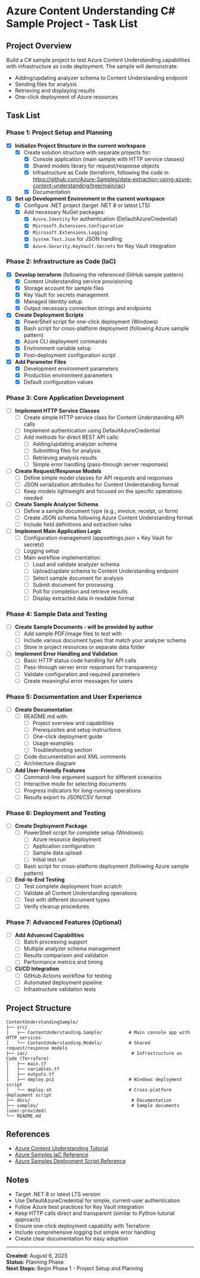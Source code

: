 # Azure Content Understanding C# Sample Project - Task List

## Project Overview
Build a C# sample project to test Azure Content Understanding capabilities with infrastructure as code deployment. The sample will demonstrate:
- Adding/updating analyzer schema to Content Understanding endpoint
- Sending files for analysis
- Retrieving and displaying results
- One-click deployment of Azure resources

## Task List

### Phase 1: Project Setup and Planning

- [x] **Initialize Project Structure in the current workspace**
  - [x] Create solution structure with separate projects for:
    - [x] Console application (main sample with HTTP service classes)
    - [x] Shared models library for request/response objects
    - [x] Infrastructure as Code (terraform, following the code in https://github.com/Azure-Samples/data-extraction-using-azure-content-understanding/tree/main/iac)
    - [x] Documentation

- [x] **Set up Development Environment in the current workspace**
  - [x] Configure .NET project (target .NET 8 or latest LTS)
  - [x] Add necessary NuGet packages:
    - [x] `Azure.Identity` for authentication (DefaultAzureCredential)
    - [x] `Microsoft.Extensions.Configuration`
    - [x] `Microsoft.Extensions.Logging`
    - [x] `System.Text.Json` for JSON handling
    - [x] `Azure.Security.KeyVault.Secrets` for Key Vault integration

### Phase 2: Infrastructure as Code (IaC)

- [x] **Develop terraform** (following the referenced GitHub sample pattern)
  - [x] Content Understanding service provisioning
  - [x] Storage account for sample files
  - [x] Key Vault for secrets management
  - [x] Managed Identity setup
  - [x] Output necessary connection strings and endpoints

- [x] **Create Deployment Scripts**
  - [x] PowerShell script for one-click deployment (Windows)
  - [x] Bash script for cross-platform deployment (following Azure sample pattern)
  - [x] Azure CLI deployment commands
  - [x] Environment variable setup
  - [x] Post-deployment configuration script

- [x] **Add Parameter Files**
  - [x] Development environment parameters
  - [x] Production environment parameters
  - [x] Default configuration values

### Phase 3: Core Application Development

- [ ] **Implement HTTP Service Classes**
  - [ ] Create simple HTTP service class for Content Understanding API calls
  - [ ] Implement authentication using DefaultAzureCredential
  - [ ] Add methods for direct REST API calls:
    - [ ] Adding/updating analyzer schema
    - [ ] Submitting files for analysis
    - [ ] Retrieving analysis results
    - [ ] Simple error handling (pass-through server responses)

- [ ] **Create Request/Response Models**
  - [ ] Define simple model classes for API requests and responses
  - [ ] JSON serialization attributes for Content Understanding format
  - [ ] Keep models lightweight and focused on the specific operations needed

- [ ] **Create Sample Analyzer Schema**
  - [ ] Define a sample document type (e.g., invoice, receipt, or form)
  - [ ] Create JSON schema following Azure Content Understanding format
  - [ ] Include field definitions and extraction rules

- [ ] **Implement Main Application Logic**
  - [ ] Configuration management (appsettings.json + Key Vault for secrets)
  - [ ] Logging setup
  - [ ] Main workflow implementation:
    - [ ] Load and validate analyzer schema
    - [ ] Upload/update schema to Content Understanding endpoint
    - [ ] Select sample document for analysis
    - [ ] Submit document for processing
    - [ ] Poll for completion and retrieve results
    - [ ] Display extracted data in readable format

### Phase 4: Sample Data and Testing

- [ ] **Create Sample Documents - will be provided by author**
  - [ ] Add sample PDF/image files to test with
  - [ ] Include various document types that match your analyzer schema
  - [ ] Store in project resources or separate data folder

- [ ] **Implement Error Handling and Validation**
  - [ ] Basic HTTP status code handling for API calls
  - [ ] Pass-through server error responses for transparency
  - [ ] Validate configuration and required parameters
  - [ ] Create meaningful error messages for users

### Phase 5: Documentation and User Experience

- [ ] **Create Documentation**
  - [ ] README.md with:
    - [ ] Project overview and capabilities
    - [ ] Prerequisites and setup instructions
    - [ ] One-click deployment guide
    - [ ] Usage examples
    - [ ] Troubleshooting section
  - [ ] Code documentation and XML comments
  - [ ] Architecture diagram

- [ ] **Add User-Friendly Features**
  - [ ] Command-line argument support for different scenarios
  - [ ] Interactive mode for selecting documents
  - [ ] Progress indicators for long-running operations
  - [ ] Results export to JSON/CSV format

### Phase 6: Deployment and Testing

- [ ] **Create Deployment Package**
  - [ ] PowerShell script for complete setup (Windows):
    - [ ] Azure resource deployment
    - [ ] Application configuration
    - [ ] Sample data upload
    - [ ] Initial test run
  - [ ] Bash script for cross-platform deployment (following Azure sample pattern)

- [ ] **End-to-End Testing**
  - [ ] Test complete deployment from scratch
  - [ ] Validate all Content Understanding operations
  - [ ] Test with different document types
  - [ ] Verify cleanup procedures

### Phase 7: Advanced Features (Optional)

- [ ] **Add Advanced Capabilities**
  - [ ] Batch processing support
  - [ ] Multiple analyzer schema management
  - [ ] Results comparison and validation
  - [ ] Performance metrics and timing

- [ ] **CI/CD Integration**
  - [ ] GitHub Actions workflow for testing
  - [ ] Automated deployment pipeline
  - [ ] Infrastructure validation tests

## Project Structure

```
ContentUnderstandingSample/
├── src/
│   ├── ContentUnderstanding.Sample/          # Main console app with HTTP services
│   └── ContentUnderstanding.Models/          # Shared request/response models
├── iac/                                       # Infrastructure as Code (Terraform)
│   ├── main.tf
│   ├── variables.tf
│   ├── outputs.tf
│   ├── deploy.ps1                            # Windows deployment script
│   └── deploy.sh                             # Cross-platform deployment script
├── docs/                                      # Documentation
├── samples/                                   # Sample documents (user-provided)
└── README.md
```

## References

- [Azure Content Understanding Tutorial](https://learn.microsoft.com/en-us/azure/ai-services/content-understanding/tutorial/create-custom-analyzer)
- [Azure Samples IaC Reference](https://github.com/Azure-Samples/data-extraction-using-azure-content-understanding/tree/main/iac)
- [Azure Samples Deployment Script Reference](https://github.com/Azure-Samples/data-extraction-using-azure-content-understanding/blob/main/deploy.sh)

## Notes

- Target .NET 8 or latest LTS version
- Use DefaultAzureCredential for simple, current-user authentication
- Follow Azure best practices for Key Vault integration
- Keep HTTP calls direct and transparent (similar to Python tutorial approach)
- Ensure one-click deployment capability with Terraform
- Include comprehensive logging but simple error handling
- Create clear documentation for easy adoption

---

**Created:** August 6, 2025  
**Status:** Planning Phase  
**Next Steps:** Begin Phase 1 - Project Setup and Planning